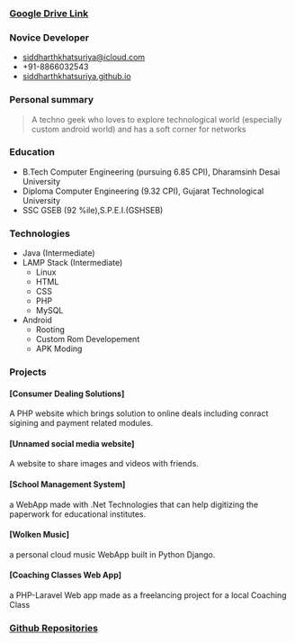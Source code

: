 ### [Google Drive Link](https://drive.google.com/open?id=1SkKRLy4E3nTtD3JGk1tWzmqdyEGcfiKA)


### Novice Developer
- [siddharthkhatsuriya@icloud.com](mailto:siddharthkhatsuriya@icloud.com)
- +91-8866032543
- [siddharthkhatsuriya.github.io](https://siddharthkhatsuriya.github.io)

### Personal summary

> A techno geek who loves to explore technological world (especially custom android world)
and has a soft corner for networks

### Education 

- B.Tech   Computer Engineering (pursuing 6.85 CPI), Dharamsinh Desai University
- Diploma  Computer Engineering (9.32 CPI), Gujarat Technological University
- SSC      GSEB (92 %ile),S.P.E.I.(GSHSEB)

### Technologies

- Java (Intermediate)
- LAMP Stack (Intermediate)
	- Linux
	- HTML
	- CSS
	- PHP
	- MySQL
- Android
	- Rooting
	- Custom Rom Developement
	- APK Moding

### Projects

#### [Consumer Dealing Solutions]
A PHP website which brings solution to online deals including conract sigining and payment related modules.


#### [Unnamed social media website]
A website to share images and videos with friends.


#### [School Management System]
a WebApp made with .Net Technologies that can help digitizing the paperwork for educational institutes.


#### [Wolken Music]
a personal cloud music WebApp built in Python Django.

 
#### [Coaching Classes Web App]
a PHP-Laravel Web app made as a freelancing project for a local Coaching Class


### [Github Repositories](https://github.com/SiddharthKhatsuriya?tab=repositories)

